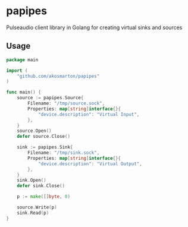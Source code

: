 # papipes
Pulseaudio client library in Golang for creating virtual sinks and sources

## Usage

```go
package main

import (
	"github.com/akosmarton/papipes"
)

func main() {
	source := papipes.Source{
		Filename: "/tmp/source.sock",
		Properties: map[string]interface{}{
			"device.description": "Virtual Input",
		},
	}
	source.Open()
	defer source.Close()

	sink := papipes.Sink{
		Filename: "/tmp/sink.sock",
		Properties: map[string]interface{}{
			"device.description": "Virtual Output",
		},
	}
	sink.Open()
	defer sink.Close()

	p := make([]byte, 0)

	source.Write(p)
	sink.Read(p)
}
```

